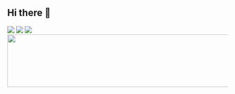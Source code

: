 ## Hi there 👋


<a href="#"><img src="https://img.shields.io/badge/Spring%20Boot-6DB33F?style=flat-square&logo=springboot&logoColor=white"/></a>
<a href="#"><img src="https://img.shields.io/badge/Docker-2496ED?style=flat-square&logo=docker&logoColor=white"/></a>
<a href="#"><img src="https://img.shields.io/badge/AWS-FF9900?style=flat-square&logo=amazon-aws&logoColor=white"/></a>
<a href="https://github.com/devxb/gitanimals">
  <img src="https://render.gitanimals.org/lines/oOccasio" width="1000" height="120"/>
</a>




<!--
**oOccasio/oOccasio** is a ✨ _special_ ✨ repository because its `README.md` (this file) appears on your GitHub profile.

Here are some ideas to get you started:

- 🔭 I’m currently working on ...
- 🌱 I’m currently learning ...
- 👯 I’m looking to collaborate on ...
- 🤔 I’m looking for help with ...
- 💬 Ask me about ...
- 📫 How to reach me: ...
- 😄 Pronouns: ...
- ⚡ Fun fact: ...
-->
